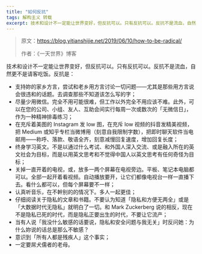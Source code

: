 ```yaml
---
title: "如何反抗"
tags: 解构主义 转载
excerpt: 技术和设计不一定能让世界变好，但反抗可以。只有反抗可以。反抗不是流血，自然更不是请客吃饭。反抗是：支持妳的家乡方言，尝试和老乡用方言讨论一切问题——尤其是那些用方言说会很违和的话题。去调查那些不知道该怎么写的字；尽量少用微信。完全不用可能很难，但工作以外完全不用应该不难。此外，可以在您的公司、小组、友人、互助会间实行每周一次或数次的「无微信日」，作为一种精神排毒练习；...
---
```


> 原文：https://blog.yitianshijie.net/2019/06/10/how-to-be-radical/
>
> 作者：《一天世界》博客


技术和设计不一定能让世界变好，但反抗可以。只有反抗可以。反抗不是流血，自然更不是请客吃饭。反抗是：

- 支持妳的家乡方言，尝试和老乡用方言讨论一切问题——尤其是那些用方言说会很违和的话题。去调查那些不知道该怎么写的字；
- 尽量少用微信。完全不用可能很难，但工作以外完全不用应该不难。此外，可以在您的公司、小组、友人、互助会间实行每周一次或数次的「无微信日」，作为一种精神排毒练习；
- 在充斥着美图的 Instagram 发 low 图，在充斥 low 视频的抖音发精美视频，把 Medium 或知乎专栏当微博用（刻意自我限制字数），把即时聊天软件当电邮用——称呼、落款、敬语全齐，刻意减慢回复速度，增加回复长度；
- 终身学习英文。不是以通过什么考试、和外国人深入交流、或是融入所在的英文社会为目标，而是以用英文思考和不觉得中国人以英文思考有任何奇怪为目标；
- 关掉一直开着的电视，或，放多一两个屏幕在电视旁边。平板、笔记本电脑都可以。全部一起开着看视频。自动播放要开，让它们都像电视台一样一直播下去。看什么都可以，但每个屏幕要不一样；
- 认真听音乐，在不幹别的的情况下。多人一起更佳；
- 仔细阅读关于隐私的文章和书籍。不要认为知道「隐私和方便无两全」或是「大数据时代无隐私」就明白了一切。和 Mark Zuckerberg 说的相反，现在不是隐私已死的时代，而是隐私正要出生的时代，不要让它流产；
- 当有人说「我没什么敏感的话要说，隐私和安全问题与我无关」时反问她：为什么妳说的话总是那么不敏感？
- 意识到「所有人都是残疾人」这个事实；
- 一定要屌犬儒者的老母。
